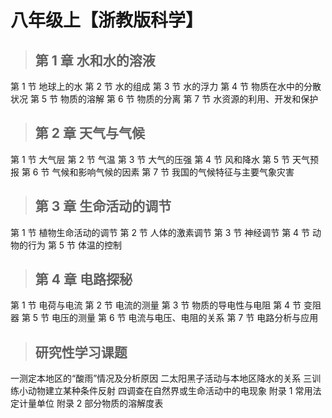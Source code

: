 # 八年级上【浙教版科学】

> ## 第 1 章 水和水的溶液

第 1 节 地球上的水
第 2 节 水的组成
第 3 节 水的浮力
第 4 节 物质在水中的分散状况
第 5 节 物质的溶解
第 6 节 物质的分离
第 7 节 水资源的利用、开发和保护

> ## 第 2 章 天气与气候

第 1 节 大气层
第 2 节 气温
第 3 节 大气的压强
第 4 节 风和降水
第 5 节 天气预报
第 6 节 气候和影响气候的因素
第 7 节 我国的气候特征与主要气象灾害

> ## 第 3 章 生命活动的调节

第 1 节 植物生命活动的调节
第 2 节 人体的激素调节
第 3 节 神经调节
第 4 节 动物的行为
第 5 节 体温的控制

> ## 第 4 章 电路探秘

第 1 节 电荷与电流
第 2 节 电流的测量
第 3 节 物质的导电性与电阻
第 4 节 变阻器
第 5 节 电压的测量
第 6 节 电流与电压、电阻的关系
第 7 节 电路分析与应用

> ## 研究性学习课题

一测定本地区的“酸雨”情况及分析原因
二太阳黑子活动与本地区降水的关系
三训练小动物建立某种条件反射
四调查在自然界或生命活动中的电现象
附录 1 常用法定计量单位
附录 2 部分物质的溶解度表
